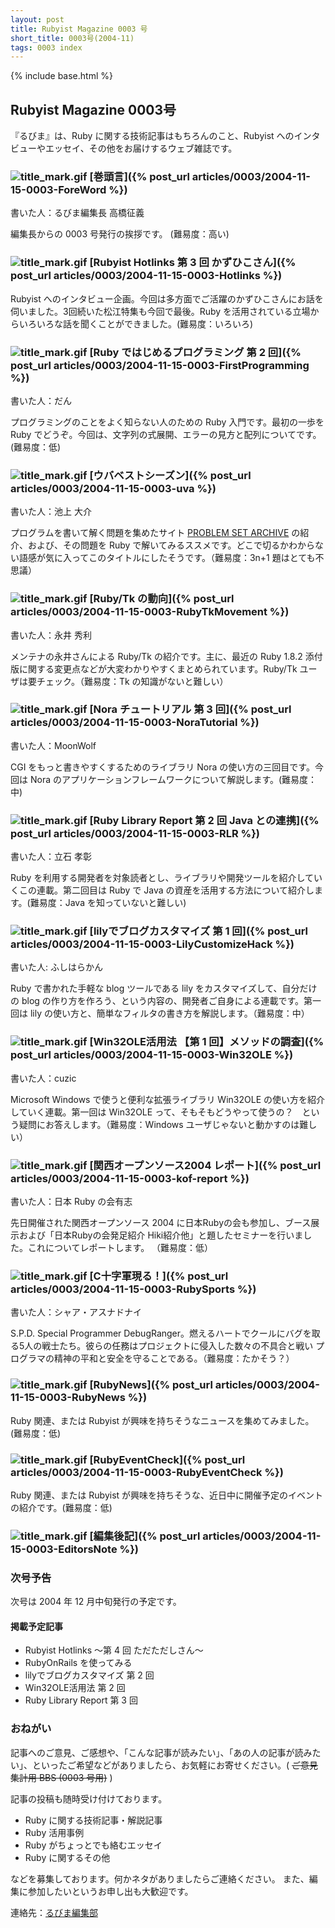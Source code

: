 ```yaml
---
layout: post
title: Rubyist Magazine 0003 号
short_title: 0003号(2004-11)
tags: 0003 index
---
```

{% include base.html %}


## Rubyist Magazine 0003号

『るびま』は、Ruby に関する技術記事はもちろんのこと、Rubyist へのインタビューやエッセイ、その他をお届けするウェブ雑誌です。

### ![title_mark.gif]({{base}}{{site.baseurl}}/images/title_mark.gif) [巻頭言]({% post_url articles/0003/2004-11-15-0003-ForeWord %})

書いた人：るびま編集長 高橋征義

編集長からの 0003 号発行の挨拶です。 (難易度：高い)

### ![title_mark.gif]({{base}}{{site.baseurl}}/images/title_mark.gif) [Rubyist Hotlinks 第 3 回 かずひこさん]({% post_url articles/0003/2004-11-15-0003-Hotlinks %})

Rubyist へのインタビュー企画。今回は多方面でご活躍のかずひこさんにお話を伺いました。3回続いた松江特集も今回で最後。Ruby を活用されている立場からいろいろな話を聞くことができました。(難易度：いろいろ) 

### ![title_mark.gif]({{base}}{{site.baseurl}}/images/title_mark.gif) [Ruby ではじめるプログラミング 第 2 回]({% post_url articles/0003/2004-11-15-0003-FirstProgramming %})

書いた人：だん

プログラミングのことをよく知らない人のための Ruby 入門です。最初の一歩を Ruby でどうぞ。今回は、文字列の式展開、エラーの見方と配列についてです。(難易度：低) 

### ![title_mark.gif]({{base}}{{site.baseurl}}/images/title_mark.gif) [ウバベストシーズン]({% post_url articles/0003/2004-11-15-0003-uva %})

書いた人：池上 大介

プログラムを書いて解く問題を集めたサイト [PROBLEM SET ARCHIVE](http://acm.uva.es/problemset/) の紹介、および、その問題を Ruby で解いてみるススメです。どこで切るかわからない語感が気に入ってこのタイトルにしたそうです。（難易度：3n+1 題はとても不思議）

### ![title_mark.gif]({{base}}{{site.baseurl}}/images/title_mark.gif) [Ruby/Tk の動向]({% post_url articles/0003/2004-11-15-0003-RubyTkMovement %})

書いた人：永井 秀利

メンテナの永井さんによる Ruby/Tk の紹介です。主に、最近の Ruby 1.8.2 添付版に関する変更点などが大変わかりやすくまとめられています。Ruby/Tk ユーザは要チェック。（難易度：Tk の知識がないと難しい）

### ![title_mark.gif]({{base}}{{site.baseurl}}/images/title_mark.gif) [Nora チュートリアル 第 3 回]({% post_url articles/0003/2004-11-15-0003-NoraTutorial %})

書いた人：MoonWolf

CGI をもっと書きやすくするためのライブラリ Nora の使い方の三回目です。今回は Nora のアプリケーションフレームワークについて解説します。(難易度：中) 

### ![title_mark.gif]({{base}}{{site.baseurl}}/images/title_mark.gif) [Ruby Library Report 第 2 回 Java との連携]({% post_url articles/0003/2004-11-15-0003-RLR %})

書いた人：立石 孝彰

Ruby を利用する開発者を対象読者とし、ライブラリや開発ツールを紹介していくこの連載。第二回目は Ruby で Java の資産を活用する方法について紹介します。(難易度：Java を知っていないと難しい) 

### ![title_mark.gif]({{base}}{{site.baseurl}}/images/title_mark.gif) [lilyでブログカスタマイズ 第 1 回]({% post_url articles/0003/2004-11-15-0003-LilyCustomizeHack %})

書いた人: ふしはらかん

Ruby で書かれた手軽な blog ツールである lily をカスタマイズして、自分だけの blog の作り方を作ろう、という内容の、開発者ご自身による連載です。第一回は lily の使い方と、簡単なフィルタの書き方を解説します。（難易度：中）

### ![title_mark.gif]({{base}}{{site.baseurl}}/images/title_mark.gif) [Win32OLE活用法 【第 1 回】メソッドの調査]({% post_url articles/0003/2004-11-15-0003-Win32OLE %})

書いた人：cuzic 

Microsoft Windows で使うと便利な拡張ライブラリ Win32OLE の使い方を紹介していく連載。第一回は Win32OLE って、そもそもどうやって使うの？　という疑問にお答えします。（難易度：Windows ユーザじゃないと動かすのは難しい）

### ![title_mark.gif]({{base}}{{site.baseurl}}/images/title_mark.gif) [関西オープンソース2004 レポート]({% post_url articles/0003/2004-11-15-0003-kof-report %})

書いた人：日本 Ruby の会有志

先日開催された関西オープンソース 2004 に日本Rubyの会も参加し、ブース展示および「日本Rubyの会発足紹介 Hiki紹介他」と題したセミナーを行いました。これについてレポートします。 （難易度：低）

### ![title_mark.gif]({{base}}{{site.baseurl}}/images/title_mark.gif) [C十字軍現る！]({% post_url articles/0003/2004-11-15-0003-RubySports %})

書いた人：シャア・アスナドナイ 

S.P.D. Special Programmer DebugRanger。燃えるハートでクールにバグを取る5人の戦士たち。彼らの任務はプロジェクトに侵入した数々の不具合と戦い プログラマの精神の平和と安全を守ることである。（難易度：たかそう？）

### ![title_mark.gif]({{base}}{{site.baseurl}}/images/title_mark.gif) [RubyNews]({% post_url articles/0003/2004-11-15-0003-RubyNews %})

Ruby 関連、または Rubyist が興味を持ちそうなニュースを集めてみました。(難易度：低) 

### ![title_mark.gif]({{base}}{{site.baseurl}}/images/title_mark.gif) [RubyEventCheck]({% post_url articles/0003/2004-11-15-0003-RubyEventCheck %})

Ruby 関連、または Rubyist が興味を持ちそうな、近日中に開催予定のイベントの紹介です。(難易度：低) 

### ![title_mark.gif]({{base}}{{site.baseurl}}/images/title_mark.gif) [編集後記]({% post_url articles/0003/2004-11-15-0003-EditorsNote %})

### 次号予告

次号は 2004 年 12 月中旬発行の予定です。

#### 掲載予定記事

* Rubyist Hotlinks 〜第 4 回 ただただしさん〜
* RubyOnRails を使ってみる
* lilyでブログカスタマイズ 第 2 回
* Win32OLE活用法 第 2 回
* Ruby Library Report 第 3 回


### おねがい

記事へのご意見、ご感想や、「こんな記事が読みたい」、「あの人の記事が読みたい」、といったご希望などがありましたら、お気軽にお寄せください。( ~~ご意見集計用 BBS (0003 号用)~~ )

記事の投稿も随時受け付けております。

* Ruby に関する技術記事・解説記事
* Ruby 活用事例
* Ruby がちょっとでも絡むエッセイ
* Ruby に関するその他


などを募集しております。何かネタがありましたらご連絡ください。
また、編集に参加したいというお申し出も大歓迎です。

連絡先：[るびま編集部](mailto:magazine@ruby-no-kai.org)


